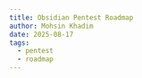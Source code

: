 ```yaml
---
title: Obsidian Pentest Roadmap
author: Mohsin Khadim
date: 2025-08-17
tags:
  - pentest
  - roadmap
---
```

